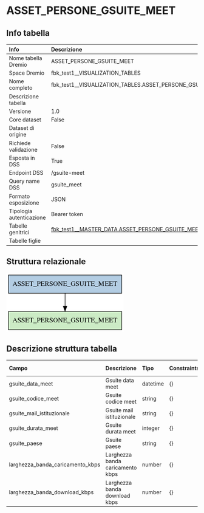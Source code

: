 # ASSET_PERSONE_GSUITE_MEET

## Info tabella

| Info                     | Descrizione                                                                                                                     |
|:-------------------------|:--------------------------------------------------------------------------------------------------------------------------------|
| Nome tabella Dremio      | ASSET_PERSONE_GSUITE_MEET                                                                                                       |
| Space Dremio             | fbk_test1__VISUALIZATION_TABLES                                                                                                 |
| Nome completo            | fbk_test1__VISUALIZATION_TABLES.ASSET_PERSONE_GSUITE_MEET                                                                       |
| Descrizione tabella      |                                                                                                                                 |
| Versione                 | 1.0                                                                                                                             |
| Core dataset             | False                                                                                                                           |
| Dataset di origine       |                                                                                                                                 |
| Richiede validazione     | False                                                                                                                           |
| Esposta in DSS           | True                                                                                                                            |
| Endpoint DSS             | /gsuite-meet                                                                                                                    |
| Query name DSS           | gsuite_meet                                                                                                                     |
| Formato esposizione      | JSON                                                                                                                            |
| Tipologia autenticazione | Bearer token                                                                                                                    |
| Tabelle genitrici        | [fbk_test1__MASTER_DATA.ASSET_PERSONE_GSUITE_MEET](/Documentation/fbk_test1__MASTER_DATA/ASSET_PERSONE_GSUITE_MEET/markdown.md) |
| Tabelle figlie           |                                                                                                                                 |

## Struttura relazionale

![ASSET_PERSONE_GSUITE_MEET](./graph_png.png)

## Descrizione struttura tabella

| Campo                            | Descrizione                      | Tipo     | Constraints   | Linked data   | errors   |
|:---------------------------------|:---------------------------------|:---------|:--------------|:--------------|:---------|
| gsuite_data_meet                 | Gsuite data meet                 | datetime | {}            |               | {}       |
| gsuite_codice_meet               | Gsuite codice meet               | string   | {}            |               | {}       |
| gsuite_mail_istituzionale        | Gsuite mail istituzionale        | string   | {}            |               | {}       |
| gsuite_durata_meet               | Gsuite durata meet               | integer  | {}            |               | {}       |
| gsuite_paese                     | Gsuite paese                     | string   | {}            |               | {}       |
| larghezza_banda_caricamento_kbps | Larghezza banda caricamento kbps | number   | {}            |               | {}       |
| larghezza_banda_download_kbps    | Larghezza banda download kbps    | number   | {}            |               | {}       |
